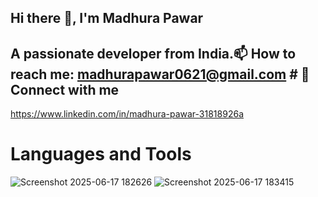   ## Hi there 👋, I'm Madhura Pawar

## A passionate developer from India.📫 How to reach me: madhurapawar0621@gmail.com # 📲 Connect with me  
https://www.linkedin.com/in/madhura-pawar-31818926a  
# Languages and Tools
![Screenshot 2025-06-17 182626](https://github.com/user-attachments/assets/3055c317-0a9b-41be-b6ed-48edb3c1d681) ![Screenshot 2025-06-17 183415](https://github.com/user-attachments/assets/55d74cd3-0bda-48bf-a212-51ed0491cfb6)



  
